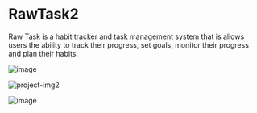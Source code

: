 # RawTask2

Raw Task is a habit tracker and task management system that is allows users the ability to track their progress, set goals, monitor their progress and plan their habits. 


![image](https://github.com/aish-wa-rya/RawTask2/assets/122868527/173df7f0-8dd4-4e2f-b548-82c1db6fd7b5)

![project-img2](https://github.com/aish-wa-rya/RawTask2/assets/122868527/9e7e1967-6471-4376-aa93-1951fa6cae7d)


![image](https://github.com/aish-wa-rya/RawTask2/assets/122868527/b103cd45-da20-4c4f-9f83-a5c8ac9938e1)




